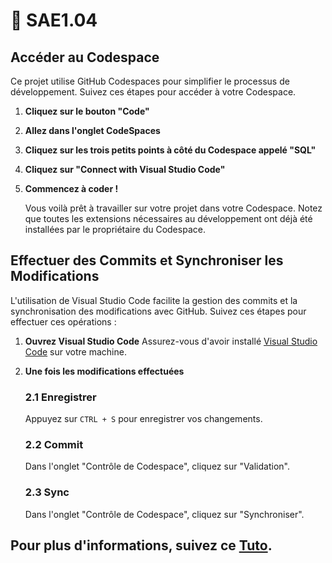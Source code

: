 # 🚀 SAE1.04

## Accéder au Codespace

Ce projet utilise GitHub Codespaces pour simplifier le processus de développement. Suivez ces étapes pour accéder à votre Codespace.

1. **Cliquez sur le bouton "Code"**
2. **Allez dans l'onglet CodeSpaces**
3. **Cliquez sur les trois petits points à côté du Codespace appelé "SQL"**
4. **Cliquez sur "Connect with Visual Studio Code"**
5. **Commencez à coder !**

   Vous voilà prêt à travailler sur votre projet dans votre Codespace. Notez que toutes les extensions nécessaires au développement ont déjà été installées par le propriétaire du Codespace.

## Effectuer des Commits et Synchroniser les Modifications

L'utilisation de Visual Studio Code facilite la gestion des commits et la synchronisation des modifications avec GitHub. Suivez ces étapes pour effectuer ces opérations :

1. **Ouvrez Visual Studio Code**
   Assurez-vous d'avoir installé [Visual Studio Code](https://code.visualstudio.com/) sur votre machine.

2. **Une fois les modifications effectuées**

   ### 2.1 Enregistrer
   Appuyez sur `CTRL + S` pour enregistrer vos changements.

   ### 2.2 Commit
   Dans l'onglet "Contrôle de Codespace", cliquez sur "Validation".

   ### 2.3 Sync
   Dans l'onglet "Contrôle de Codespace", cliquez sur "Synchroniser".

## Pour plus d'informations, suivez ce [Tuto](https://univgrenoble-my.sharepoint.com/:p:/g/personal/barbiehu_azure_univ-grenoble-alpes_fr/EcIw1bH4SvhLlwR7hz4ytiQBoh5mEX5IM-PcyrC4V2iKmA?e=Lyt3de).
